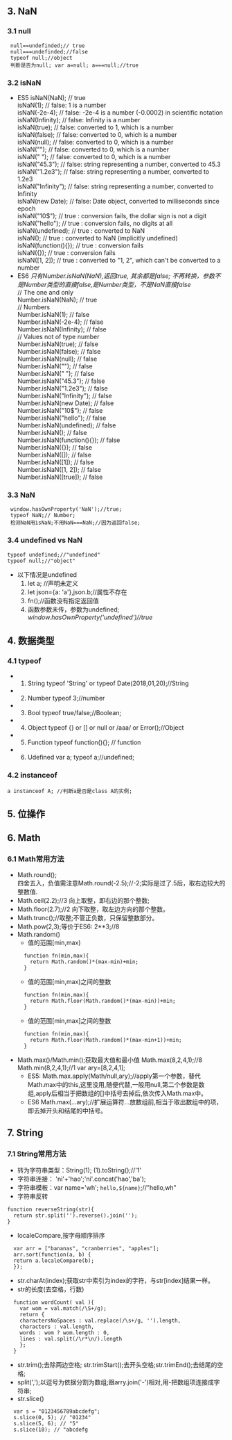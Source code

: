 
## <h2 id='3'>3. NaN </h2>  
### <h3 id='3-1'>3.1 null</h3>  
     null==undefinded;// true  
     null===undefinded;//false  
     typeof null;//object  
     判断是否为null; var a=null; a===null;//true
### <h3 id='3-2'>3.2 isNaN</h3>
  * ES5
      isNaN(NaN); // true  
      isNaN(1); // false: 1 is a number  
      isNaN(-2e-4); // false: -2e-4 is a number (-0.0002) in scientific notation  
      isNaN(Infinity); // false: Infinity is a number  
      isNaN(true); // false: converted to 1, which is a number  
      isNaN(false); // false: converted to 0, which is a number  
      isNaN(null); // false: converted to 0, which is a number  
      isNaN(""); // false: converted to 0, which is a number  
      isNaN(" "); // false: converted to 0, which is a number  
      isNaN("45.3"); // false: string representing a number, converted to 45.3  
      isNaN("1.2e3"); // false: string representing a number, converted to 1.2e3  
      isNaN("Infinity"); // false: string representing a number, converted to Infinity  
      isNaN(new Date); // false: Date object, converted to milliseconds since epoch  
      isNaN("10$"); // true : conversion fails, the dollar sign is not a digit  
      isNaN("hello"); // true : conversion fails, no digits at all  
      isNaN(undefined); // true : converted to NaN  
      isNaN(); // true : converted to NaN (implicitly undefined)  
      isNaN(function(){}); // true : conversion fails  
      isNaN({}); // true : conversion fails  
      isNaN([1, 2]); // true : converted to "1, 2", which can't be converted to a number  
  * ES6 
  *只有Number.isNaN(NaN),返回true, 其余都是false; 不再转换，参数不是Number类型的直接false,是Number类型，不是NaN直接false*   
      // The one and only  
      Number.isNaN(NaN); // true  
      // Numbers  
      Number.isNaN(1); // false  
      Number.isNaN(-2e-4); // false  
      Number.isNaN(Infinity); // false  
      // Values not of type number  
      Number.isNaN(true); // false  
      Number.isNaN(false); // false  
      Number.isNaN(null); // false  
      Number.isNaN(""); // false  
      Number.isNaN(" "); // false  
      Number.isNaN("45.3"); // false  
      Number.isNaN("1.2e3"); // false  
      Number.isNaN("Infinity"); // false  
      Number.isNaN(new Date); // false  
      Number.isNaN("10$"); // false  
      Number.isNaN("hello"); // false  
      Number.isNaN(undefined); // false  
      Number.isNaN(); // false  
      Number.isNaN(function(){}); // false  
      Number.isNaN({}); // false  
      Number.isNaN([]); // false  
      Number.isNaN([1]); // false  
      Number.isNaN([1, 2]); // false  
      Number.isNaN([true]); // false  
### <h3 id='3-3'>3.3 NaN</h3>
     window.hasOwnProperty('NaN');//true;  
     typeof NaN;// Number;  
     检测NaN用isNaN;不用NaN===NaN;//因为返回false;
### <h3 id='3-4'>3.4 undefined vs NaN</h3>
    typeof undefined;//"undefined"  
    typeof null;//"object"  
  * 以下情况是undefined  
    1. let a; //声明未定义
    2. let json={a: 'a'},json.b;//属性不存在
    3. fn();//函数没有指定返回值
    4. 函数参数未传，参数为undefined; 
    *window.hasOwnProperty('undefined')//true*
## <h2 id='4'>4. 数据类型</h2>
### <h3 id='4-1'>4.1 typeof</h3>
  * 1. String
       typeof 'String' or typeof Date(2018,01,20);//String
  * 2. Number
       typeof 3;//number
  * 3. Bool 
       typeof true/false;//Boolean;
  * 4. Object 
       typeof {} or [] or null or /aaa/ or Error();//Object
  * 5. Function 
       typeof function(){}; // function
  * 6. Udefined
       var a; typeof a;//undefined;
### <h3 id='4-2'>4.2 instanceof</h3>
    a instanceof A; //判断a是否是class A的实例;
## <h2 id='5'>5. 位操作</h2>
## <h2 id='6'>6. Math</h2>
### <h3 id='6-1'>6.1 Math常用方法</h3>
  * Math.round();  
    四舍五入，负值需注意Math.round(-2.5);//-2;实际是过了.5后，取右边较大的整数值.
  * Math.ceil(2.2);//3 向上取整，即右边的那个整数;
  * Math.floor(2.7);//2 向下取整，取左边方向的那个整数。
  * Math.trunc();//取整;不管正负数，只保留整数部分。
  * Math.pow(2,3);等价于ES6: 2**3;//8
  * Math.random()
    - 值的范围[min,max)
    ```
      function fn(min,max){
        return Math.random()*(max-min)+min;
      }
    ```
    - 值的范围[min,max)之间的整数
    ```
      function fn(min,max){
        return Math.floor(Math.random()*(max-min))+min;
      }
    ```
    - 值的范围[min,max]之间的整数
    ```
      function fn(min,max){
        return Math.floor(Math.random()*(max-min+1))+min;
      }
    ```
  * Math.max()/Math.min();获取最大值和最小值
    Math.max(8,2,4,1);//8
    Math.min(8,2,4,1);//1
    var ary=[8,2,4,1];
    - ES5: Math.max.apply(Math/null,ary);//apply第一个参数，替代Math.max中的this,这里没用,随便代替,一般用null,第二个参数是数组,apply后相当于把数组的[]中括号去掉后,依次传入Math.max中。
    - ES6 Math.max(...ary);//扩展运算符...放数组前,相当于取出数组中的项，即去掉开头和结尾的中括号。
## <h2 id='7'>7. String</h2>
### <h3 id='7-1'>7.1 String常用方法</h3>
  * 转为字符串类型：String(1); (1).toString();//'1'     
  * 字符串连接： 'ni'+'hao';'ni'.concat('hao','ba');
  * 字符串模板：var name='wh'; `hello,${name}`;//"hello,wh"
  * 字符串反转
  ```
  function reverseString(str){
    return str.split('').reverse().join('');
  }
  ```
  * localeCompare,按字母顺序排序
  ```
    var arr = ["bananas", "cranberries", "apples"];
    arr.sort(function(a, b) {
    return a.localeCompare(b);
    });
  ```
  * str.charAt(index);获取str中索引为index的字符，与str[index]结果一样。
  * str的长度(去空格，行数)
  ```
    function wordCount( val ){
      var wom = val.match(/\S+/g);
      return {
      charactersNoSpaces : val.replace(/\s+/g, '').length,
      characters : val.length,
      words : wom ? wom.length : 0,
      lines : val.split(/\r*\n/).length
      };
    }
  ```
  * str.trim();去除两边空格; str.trimStart();去开头空格;str.trimEnd();去结尾的空格;
  * split(',');以逗号为依据分割为数组;跟arry.join('-')相对,用-把数组项连接成字符串;
  * str.slice()
  ```
    var s = "0123456789abcdefg";
    s.slice(0, 5); // "01234"
    s.slice(5, 6); // "5"
    s.slice(10); // "abcdefg
  ```
